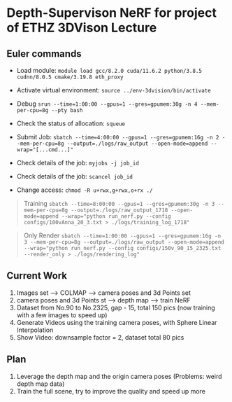 # Depth-Supervison NeRF for project of ETHZ 3DVison Lecture

## Euler commands
* Load module: `module load gcc/8.2.0 cuda/11.6.2 python/3.8.5 cudnn/8.0.5 cmake/3.19.8 eth_proxy`

* Activate virtual environment: `source ../env-3dvision/bin/activate`

* Debug `srun --time=1:00:00 --gpus=1 --gres=gpumem:30g -n 4 --mem-per-cpu=8g --pty bash`
* Check the status of allocation: `squeue`

* Submit Job: `sbatch --time=4:00:00 --gpus=1 --gres=gpumem:16g -n 2 --mem-per-cpu=8g --output=./logs/raw_output --open-mode=append --wrap="[...cmd...]"`
* Check details of the job: `myjobs -j job_id`
* Check details of the job: `scancel job_id`

* Change access: `chmod -R u+rwx,g+rwx,o+rx ./`

> Training `sbatch --time=8:00:00 --gpus=1 --gres=gpumem:30g -n 3 --mem-per-cpu=8g --output=./logs/raw_output_1718 --open-mode=append --wrap="python run_nerf.py --config configs/100vAnna_20_3.txt > ./logs/training_log_1718"`

> Only Render `sbatch --time=1:00:00 --gpus=1 --gres=gpumem:16g -n 3 --mem-per-cpu=8g --output=./logs/raw_output --open-mode=append --wrap="python run_nerf.py --config configs/150v_90_15_2325.txt --render_only > ./logs/rendering_log"`


## Current Work

1. Images set --> COLMAP --> camera poses and 3d Points set
2. camera poses and 3d Points st --> depth map --> train NeRF
3. Dataset from No.90 to No.2325, gap - 15, total 150 pics (now training with a few images to speed up)
4. Generate Videos using the training camera poses, with Sphere Linear Interpolation
5. Show Video: downsample factor = 2, dataset total 80 pics

## Plan

1. Leverage the depth map and the origin camera poses (Problems: weird depth map data)
2. Train the full scene, try to improve the quality and speed up more

